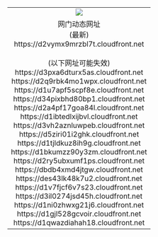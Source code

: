 ﻿<table>
  <tr></tr>
  <tr><td colspan=2 align=center><img src="https://d2vymx9mrzbl7t.cloudfront.net/Up/oGate.jpg" /></td></tr>
  <tr><td colspan=2 align=center>网门动态网址<br/>(最新)
<br>https://d2vymx9mrzbl7t.cloudfront.net
<br/><br/>(以下网址可能失效)
<br>https://d3pxa6dturx5as.cloudfront.net
<br>https://d2q9rbk4mo1wpx.cloudfront.net
<br>https://d1u7apf5scpf8e.cloudfront.net
<br>https://d34pixbhd80bp1.cloudfront.net
<br>https://d2a4pf17goa84l.cloudfront.net
<br>https://d1ibtedlxijbvl.cloudfront.net
<br>https://d3vh2aznluwpeb.cloudfront.net
<br>https://d5ziri01i2ghk.cloudfront.net
<br>https://d1tjldkuz8ih9g.cloudfront.net
<br>https://d1bkumzz90y3zm.cloudfront.net
<br>https://d2ry5ubxumf1ps.cloudfront.net
<br>https://dbdb4xmd4jtgw.cloudfront.net
<br>https://des43lk48k7u2.cloudfront.net
<br>https://d1v7fjcf6v7s23.cloudfront.net
<br>https://d3il0274jsd45h.cloudfront.net
<br>https://d1ni0zhwxg21j6.cloudfront.net
<br>https://d1gjl528gcvoir.cloudfront.net
<br>https://d1qwazdiahah18.cloudfront.net
    </td>
  </tr>
</table>
